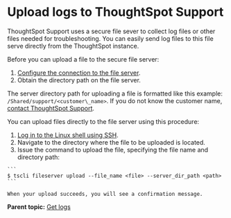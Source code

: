 # Upload logs to ThoughtSpot Support

ThoughtSpot Support uses a secure file sever to collect log files or other files needed for troubleshooting. You can easily send log files to this file serve directly from the ThoughtSpot instance.

Before you can upload a file to the secure file server:

1.  [Configure the connection to the file server](../setup/configure_secure_file_server_connection.html#).
2.  Obtain the directory path on the file server.

The server directory path for uploading a file is formatted like this example: `/Shared/support/<customer\_name>`. If you do not know the customer name, [contact ThoughtSpot Support](../misc/contact.html#).

You can upload files directly to the file server using this procedure:

1.   [Log in to the Linux shell using SSH](../setup/login_console.html#). 
2.   Navigate to the directory where the file to be uploaded is located. 
3.   Issue the command to upload the file, specifying the file name and directory path: 

    ```
    $ tscli fileserver upload --file_name <file> --server_dir_path <path>
    ```

    When your upload succeeds, you will see a confirmation message.


**Parent topic:** [Get logs](../../admin/troubleshooting/get_logs.html)

